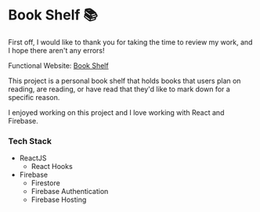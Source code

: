 # Book Shelf 📚

First off, I would like to thank you for taking the time to review my work, and I hope there aren't any errors!

Functional Website: [Book Shelf](https://book-shelf-ab269.web.app)

This project is a personal book shelf that holds books that users plan on reading, are reading, or have read that they'd like to mark down for a specific reason.

I enjoyed working on this project and I love working with React and Firebase.

### Tech Stack
* ReactJS
    * React Hooks
* Firebase
    * Firestore
    * Firebase Authentication
    * Firebase Hosting